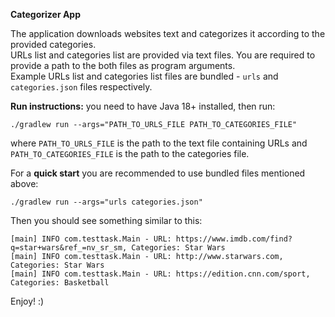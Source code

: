 **Categorizer App**

The application downloads websites text and categorizes it according to the provided categories.  
URLs list and categories list are provided via text files.
You are required to provide a path to the both files as program arguments.  
Example URLs list and categories list files are bundled - `urls` and `categories.json` files respectively.

**Run instructions:** you need to have Java 18+ installed, then run:

`./gradlew run --args="PATH_TO_URLS_FILE PATH_TO_CATEGORIES_FILE"`

where `PATH_TO_URLS_FILE` is the path to the text file containing URLs and `PATH_TO_CATEGORIES_FILE` is the path to the
categories file.

For a **quick start** you are recommended to use bundled files mentioned above:

`./gradlew run --args="urls categories.json"  `

Then you should see something similar to this:

```
[main] INFO com.testtask.Main - URL: https://www.imdb.com/find?q=star+wars&ref_=nv_sr_sm, Categories: Star Wars
[main] INFO com.testtask.Main - URL: http://www.starwars.com, Categories: Star Wars
[main] INFO com.testtask.Main - URL: https://edition.cnn.com/sport, Categories: Basketball
```

Enjoy! :)


